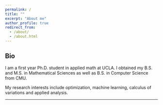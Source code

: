 ```yaml
---
permalink: /
title: ""
excerpt: "About me"
author_profile: true
redirect_from: 
  - /about/
  - /about.html
---
```


## Bio

I am a first year Ph.D. student in applied math at UCLA. I obtained my B.S. and M.S. in Mathematical Sciences as well as B.S. in Computer Science from CMU.  

My research interests include optimization, machine learning, calculus of variations and applied analysis.

---
